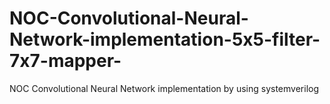 # NOC-Convolutional-Neural-Network-implementation-5x5-filter-7x7-mapper-
NOC Convolutional Neural Network implementation by using systemverilog
